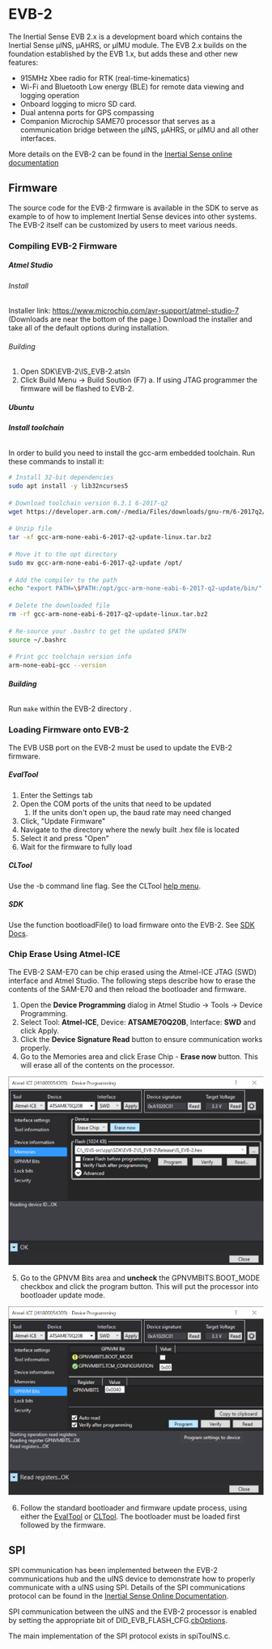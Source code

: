 # EVB-2

The Inertial Sense EVB 2.x is a development board which contains the Inertial Sense µINS, µAHRS, or µIMU module. The EVB 2.x builds on the foundation established by the EVB 1.x, but adds these and other new features:

- 915MHz Xbee radio for RTK (real-time-kinematics)
- Wi-Fi and Bluetooth Low energy (BLE) for remote data viewing and logging operation
- Onboard logging to micro SD card.
- Dual antenna ports for GPS compassing
- Companion Microchip SAME70 processor that serves as a communication bridge between the µINS, µAHRS, or µIMU and all other interfaces.

More details on the EVB-2 can be found in the [Inertial Sense online documentation](<https://docs.inertialsense.com/user-manual/hardware/EVB2/>)

## Firmware

The source code for the EVB-2 firmware  is available in the SDK to serve as example to of how  to implement Inertial Sense devices into other systems. The EVB-2 itself can be customized by users to meet various needs.

### Compiling EVB-2 Firmware

##### Atmel Studio

###### Install

Installer link: https://www.microchip.com/avr-support/atmel-studio-7
(Downloads are near the bottom of the page.)
Download the installer and take all of the default options during installation.

###### Building

1. Open SDK\EVB-2\IS_EVB-2.atsln
1. Click Build Menu -> Build Soution (F7)
	a. If using JTAG programmer the firmware will be flashed to EVB-2.

##### **Ubuntu**

###### **Install toolchain**

In order to build you need to install the gcc-arm embedded toolchain. Run these commands to install it:

```bash
# Install 32-bit dependencies
sudo apt install -y lib32ncurses5 

# Download toolchain version 6.3.1 6-2017-q2
wget https://developer.arm.com/-/media/Files/downloads/gnu-rm/6-2017q2/gcc-arm-none-eabi-6-2017-q2-update-linux.tar.bz2

# Unzip file
tar -xf gcc-arm-none-eabi-6-2017-q2-update-linux.tar.bz2

# Move it to the opt directory
sudo mv gcc-arm-none-eabi-6-2017-q2-update /opt/

# Add the compiler to the path
echo "export PATH=\$PATH:/opt/gcc-arm-none-eabi-6-2017-q2-update/bin/" >> ~/.bashrc

# Delete the downloaded file
rm -rf gcc-arm-none-eabi-6-2017-q2-update-linux.tar.bz2

# Re-source your .bashrc to get the updated $PATH
source ~/.bashrc

# Print gcc toolchain version info
arm-none-eabi-gcc --version
```

###### **Building**

Run `make` within the EVB-2 directory .

### Loading Firmware onto EVB-2

The EVB USB port on the EVB-2 must be used to update the EVB-2 firmware.

##### EvalTool

1. Enter the Settings tab
2. Open the COM ports of the units that need to be updated
   1. If the units don't open up, the baud rate may need changed
3. Click, "Update Firmware"
4. Navigate to the directory where the newly built .hex file is located
5. Select it and press "Open"
6. Wait for the firmware to fully load

##### CLTool

Use the -b command line flag. See the CLTool [help menu](<https://docs.inertialsense.com/user-manual/software/cltool/#help-menu>).

##### SDK

Use the function bootloadFile() to load firmware onto the EVB-2. See [SDK Docs](<https://docs.inertialsense.com/user-manual/software/SDK/#sdk>).

### Chip Erase Using Atmel-ICE

The EVB-2 SAM-E70 can be chip erased using the Atmel-ICE JTAG (SWD) interface and Atmel Studio.  The following steps describe how to erase the contents of the SAM-E70 and then reload the bootloader and firmware.  

1. Open the **Device Programming** dialog in Atmel Studio -> Tools -> Device Programming.
2. Select Tool: **Atmel-ICE**, Device: **ATSAME70Q20B**, Interface: **SWD** and click Apply.
3. Click the **Device Signature Read** button to ensure communication works properly. 
4. Go to the Memories area and click Erase Chip - **Erase now** button.  This will erase all of the contents on the processor.

![chip erase](images/jtag_chip_erase.png)

5. Go to the GPNVM Bits area and **uncheck** the GPNVMBITS.BOOT_MODE checkbox and click the program button.  This will put the processor into bootloader update mode. 

![](images/jtag_gpnvmbits_boot_mode.png)

6. Follow the standard bootloader and firmware update process, using either the [EvalTool](https://docs.inertialsense.com/user-manual/software/evaltool/#update-firmware) or [CLTool](https://docs.inertialsense.com/user-manual/software/cltool/#update-the-firmware).  The bootloader must be loaded first followed by the firmware.

## SPI

SPI communication has been implemented between the EVB-2 communications hub and the uINS device to demonstrate how to properly communicate with a uINS using SPI. Details of the SPI communications protocol can be found in the [Inertial Sense Online Documentation](https://docs.inertialsense.com/user-manual/com-protocol/SPI/).

SPI communication between the uINS and the EVB-2 processor is enabled by setting the appropriate bit of DID_EVB_FLASH_CFG.[cbOptions](https://docs.inertialsense.com/user-manual/com-protocol/DID-descriptions/#did_evb_flash_cfg). 

The main implementation of the SPI protocol exists in spiTouINS.c.



